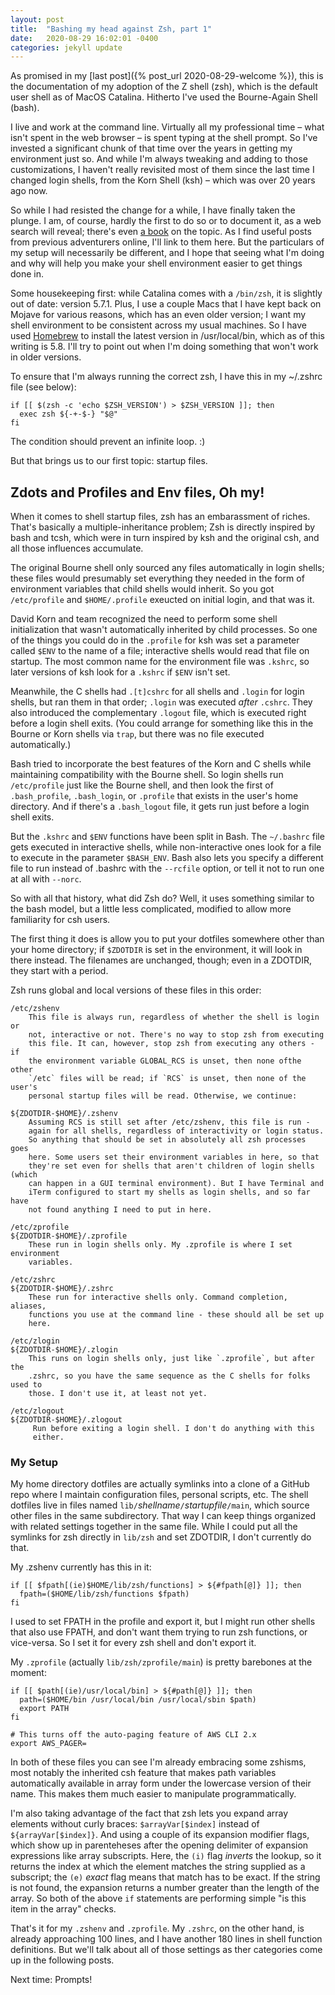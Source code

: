 ```yaml
---
layout: post
title:  "Bashing my head against Zsh, part 1"
date:   2020-08-29 16:02:01 -0400
categories: jekyll update
---
```

As promised in my [last post]({% post_url 2020-08-29-welcome %}), this is
the documentation of my adoption of the Z shell (zsh), which is the default
user shell as of MacOS Catalina. Hitherto I've used the Bourne-Again Shell
(bash).

I live and work at the command line. Virtually all my professional time – what
isn't spent in the web browser – is spent typing at the shell prompt. So I've
invested a significant chunk of that time over the years in getting my
environment just so. And while I'm always tweaking and adding to those
customizations, I haven't really revisited most of them since the last time I
changed login shells, from the Korn Shell (ksh) – which was over 20 years ago
now.

So while I had resisted the change for a while, I have finally taken the plunge.
I am, of course, hardly the first to do so or to document it, as a web search
will reveal; there's even [a
book](https://www.amazon.com/Bash-Shell-Conquering-Command-Line/dp/1590593766)
on the topic. As I find useful posts from previous adventurers
online, I'll link to them here. But the particulars of my setup will
necessarily be different, and I hope that seeing what I'm doing and why will
help you make your shell environment easier to get things done in. 

Some housekeeping first: while Catalina comes with a `/bin/zsh`, it is slightly
out of date: version 5.7.1. Plus, I use a couple Macs that I have kept back
on Mojave for various reasons, which has an even older version; I want my
shell environment to be consistent across my usual machines. So I have
used [Homebrew](https://brew.sh) to install the latest version in
/usr/local/bin, which as of this writing is 5.8. I'll try to point out when I'm
doing something that won't work in older versions. 

To ensure that I'm always running the correct zsh, I have this in my ~/.zshrc
file (see below):

    if [[ $(zsh -c 'echo $ZSH_VERSION') > $ZSH_VERSION ]]; then
      exec zsh ${-+-$-} "$@"
    fi

The condition should prevent an infinite loop. :) 

But that brings us to our first topic: startup files. 

## Zdots and Profiles and Env files, Oh my! 

When it comes to shell startup files, zsh has an embarassment of riches. That's basically a multiple-inheritance problem; Zsh is directly inspired by bash and
tcsh, which were in turn inspired by ksh and the original csh, and all those
influences accumulate.

The original Bourne shell only sourced any files automatically in login shells;
these files would presumably set everything they needed in the form of
environment variables that child shells would inherit. So you got
`/etc/profile` and `$HOME/.profile` exeucted on initial login, and that was it.

David Korn and team recognized the need to perform some shell initialization
that wasn't automatically inherited by child processes. So one of the things
you could do in the `.profile` for ksh was set a parameter called `$ENV` to the
name of a file; interactive shells would read that file on startup. The most
common name for the environment file was `.kshrc`, so later versions of ksh
look for a `.kshrc` if `$ENV` isn't set.

Meanwhile, the C shells had `.[t]cshrc` for all shells and `.login` for login
shells, but ran them in that order; `.login` was executed _after_ `.cshrc`. They also introduced the complementary `.logout` file, which is executed right 
before a login shell exits. (You could arrange for something like this in the
Bourne or Korn shells via `trap`, but there was no file executed
automatically.)

Bash tried to incorporate the best features of the Korn and C shells while
maintaining compatibility with the Bourne shell.  So login shells run
`/etc/profile` just like the Bourne shell, and then look the first of
`.bash_profile`, `.bash_login`, or `.profile` that exists in the user's home
directory. And if there's a `.bash_logout` file, it gets run just before a login shell exits.

But the `.kshrc` and `$ENV` functions have been split in Bash. The
`~/.bashrc` file gets executed in interactive shells, while non-interactive
ones look for a file to execute in the parameter `$BASH_ENV`.  Bash also lets 
you specify a different file to run instead of .bashrc with the `--rcfile` 
option, or tell it not to run one at all with `--norc`.

So with all that history, what did Zsh do? Well, it uses something
similar to the bash model, but a little less complicated, modified to
allow more familiarity for csh users. 

The first thing it does is allow you to put your dotfiles somewhere other
than your home directory; if `$ZDOTDIR` is set in the environment, it
will look in there instead. The filenames are unchanged, though; even
in a ZDOTDIR, they start with a period.

Zsh runs global and local versions of these files in this order:

    /etc/zshenv
        This file is always run, regardless of whether the shell is login or
        not, interactive or not. There's no way to stop zsh from executing
        this file. It can, however, stop zsh from executing any others - if 
        the environment variable GLOBAL_RCS is unset, then none ofthe other
        `/etc` files will be read; if `RCS` is unset, then none of the user's
        personal startup files will be read. Otherwise, we continue:

    ${ZDOTDIR-$HOME}/.zshenv
        Assuming RCS is still set after /etc/zshenv, this file is run - 
        again for all shells, regardless of interactivity or login status.
        So anything that should be set in absolutely all zsh processes goes
        here. Some users set their environment variables in here, so that
        they're set even for shells that aren't children of login shells (which
        can happen in a GUI terminal environment). But I have Terminal and
        iTerm configured to start my shells as login shells, and so far have
        not found anything I need to put in here.

    /etc/zprofile
    ${ZDOTDIR-$HOME}/.zprofile
        These run in login shells only. My .zprofile is where I set environment
        variables.

    /etc/zshrc
    ${ZDOTDIR-$HOME}/.zshrc
        These run for interactive shells only. Command completion, aliases,
        functions you use at the command line - these should all be set up
        here.

    /etc/zlogin
    ${ZDOTDIR-$HOME}/.zlogin
        This runs on login shells only, just like `.zprofile`, but after the
        .zshrc, so you have the same sequence as the C shells for folks used to
        those. I don't use it, at least not yet.

    /etc/zlogout
    ${ZDOTDIR-$HOME}/.zlogout
         Run before exiting a login shell. I don't do anything with this
         either.

### My Setup 
My home directory dotfiles are actually symlinks into a clone
of a GitHub repo where I maintain configuration files, personal scripts, etc. The shell dotfiles live in files named `lib/`_shellname_`/`_startupfile_`/main`, which
source other files in the same subdirectory. That way I can keep things
organized with related settings together in the same file. While I could
put all the symlinks for zsh directly in `lib/zsh` and set ZDOTDIR, I
don't currently do that.

My .zshenv currently has this in it:

    if [[ $fpath[(ie)$HOME/lib/zsh/functions] > ${#fpath[@]} ]]; then
      fpath=($HOME/lib/zsh/functions $fpath)
    fi

I used to set FPATH in the profile and export it, but I might run other
shells that also use FPATH, and don't want them trying to run zsh functions,
or vice-versa. So I set it for every zsh shell and don't export it.

My `.zprofile` (actually `lib/zsh/zprofile/main`) is pretty barebones at the
moment:

    if [[ $path[(ie)/usr/local/bin] > ${#path[@]} ]]; then
      path=($HOME/bin /usr/local/bin /usr/local/sbin $path)
      export PATH
    fi

    # This turns off the auto-paging feature of AWS CLI 2.x
    export AWS_PAGER=

In both of these files you can see I'm already embracing some zshisms,
most notably the inherited csh feature that makes path variables automatically
available in array form under the lowercase version of their name. This makes
them much easier to manipulate programmatically. 

I'm also taking advantage of the fact that zsh lets you expand array elements
without curly braces: `$arrayVar[$index]` instead of `${arrayVar[$index]}`. And
using a couple of its expansion modifier flags, which show up in parenteheses
after the opening delimiter of expansion expressions like array subscripts.
Here, the `(i)` flag _inverts_ the lookup, so it returns the index at which the
element matches the string supplied as a subscript; the `(e)` _exact_ flag means
that match has to be exact.  If the string is not found, the expansion returns
a number greater than the length of the array. So both of the above `if` 
statements are performing simple "is this item in the array" checks.

That's it for my `.zshenv` and `.zprofile`. My `.zshrc`, on the other hand,
is already approaching 100 lines, and I have another 180 lines in shell
function definitions. But we'll talk about all of those settings as ther
categories come up in the following posts.

Next time: Prompts!
